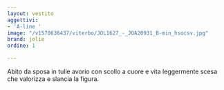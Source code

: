 ```yaml
---
layout: vestito
aggettivi:
- 'A-line '
image: "/v1570636437/viterbo/JOL1627_-_JOA20931_B-min_hsocsv.jpg"
brand: jolie
ordine: 1

---
```

Abito da sposa in tulle avorio con scollo a cuore e vita leggermente scesa che valorizza e slancia la figura.